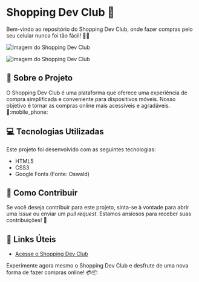 # Shopping Dev Club :iphone:

Bem-vindo ao repositório do Shopping Dev Club, onde fazer compras pelo seu celular nunca foi tão fácil! :shopping_cart::calling:

![Imagem do Shopping Dev Club](https://github.com/pauloninja/Shopping-Dev-Club/assets/102436341/5b348fa1-c33b-49cc-bc6e-5dcd085065c3)
 
![Imagem do Shopping Dev Club](https://github.com/pauloninja/Shopping-Dev-Club/assets/102436341/af8e7880-adc3-4aab-90e1-8a29bf715789)

## :rocket: Sobre o Projeto

O Shopping Dev Club é uma plataforma que oferece uma experiência de compra simplificada e conveniente para dispositivos móveis. Nosso objetivo é tornar as compras online mais acessíveis e agradáveis. :money_with_wings::mobile_phone:

## :computer: Tecnologias Utilizadas

Este projeto foi desenvolvido com as seguintes tecnologias:

- HTML5
- CSS3
- Google Fonts (Fonte: Oswald)

## :page_with_curl: Como Contribuir

Se você deseja contribuir para este projeto, sinta-se à vontade para abrir uma _issue_ ou enviar um _pull request_. Estamos ansiosos para receber suas contribuições! :tada:

## :link: Links Úteis

- [Acesse o Shopping Dev Club](https://paulo-santos360.github.io/Shopping-Dev-Club/)

Experimente agora mesmo o Shopping Dev Club e desfrute de uma nova forma de fazer compras online! :credit_card::package:

